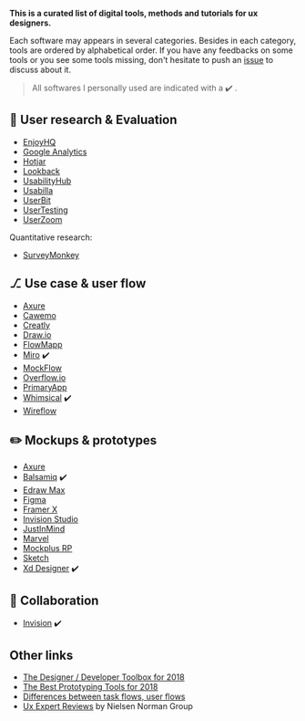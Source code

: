 **This is a curated list of digital tools, methods and tutorials for ux designers.**

Each software may appears in several categories. Besides in each category, tools are ordered by alphabetical order. If you have any feedbacks on some tools or you see some tools missing, don't hesitate to push an [issue](https://github.com/friedrith/curated-list-ux-designer/issues) to discuss about it.

> All softwares I personally used are indicated with a ✔️ .

## 🔎 User research & Evaluation

- [EnjoyHQ](https://getenjoyhq.com/)
- [Google Analytics](https://analytics.google.com/)
- [Hotjar](https://www.hotjar.com/)
- [Lookback](https://lookback.io)
- [UsabilityHub](https://usabilityhub.com/)
- [Usabilla](https://usabilla.com/)
- [UserBit](https://userbitapp.com/)
- [UserTesting](https://www.usertesting.com/)
- [UserZoom](https://www.userzoom.com/)

Quantitative research:

- [SurveyMonkey](https://surveymonkey.com)

## ⎇ Use case & user flow

- [Axure](https://www.axure.com/)
- [Cawemo](https://cawemo.com/)
- [Creatly](https://creately.com/)
- [Draw.io](https://www.draw.io/)
- [FlowMapp](https://flowmapp.com/)
- [Miro](https://miro.com/) ✔️
- [MockFlow](https://www.mockflow.com/)
- [Overflow.io](https://overflow.io/)
- [PrimaryApp](https://www.primary.app)
- [Whimsical](https://whimsical.com) ✔️
- [Wireflow](http://wireflow.co)

## ✏️ Mockups & prototypes

- [Axure](https://www.axure.com/)
- [Balsamiq](https://balsamiq.com/) ✔️
- [Edraw Max](https://www.edrawsoft.com/wireframe/)
- [Figma](https://www.figma.com/)
- [Framer X](https://www.framer.com/)
- [Invision Studio](https://www.invisionapp.com/studio)
- [JustInMind](https://www.justinmind.com/)
- [Marvel](https://marvelapp.com/)
- [Mockplus RP](https://www.mockplus.com/mockplus-rp)
- [Sketch](https://www.sketch.com/)
- [Xd Designer](https://www.adobe.com/products/xd.html) ✔️

## 🤝 Collaboration

- [Invision](https://www.invisionapp.com/) ✔️

## Other links

- [The Designer / Developer Toolbox for 2018](https://blog.prototypr.io/the-designer-developer-toolbox-for-2018-10395afb4e07)
- [The Best Prototyping Tools for 2018](https://www.awwwards.com/the-best-prototyping-tools-for-2018.html)
- [Differences between task flows, user flows](https://careerfoundry.com/en/blog/ux-design/what-are-user-flows/)
- [Ux Expert Reviews](https://www.nngroup.com/articles/ux-expert-reviews/) by Nielsen Norman Group
